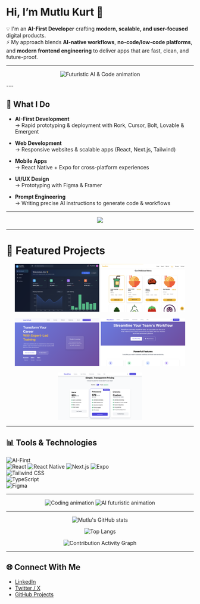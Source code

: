 # Hi, I’m Mutlu Kurt 👋  

💡 I'm an **AI-First Developer** crafting **modern, scalable, and user-focused** digital products.  
⚡ My approach blends **AI-native workflows**, **no-code/low-code platforms**, and **modern frontend engineering** to deliver apps that are fast, clean, and future-proof.  

---

<!-- GÖRSEL: Modern AI + Code Animation -->
<p align="center">
  <img src="https://i.imgur.com/your_image.gif" width="400" alt="Futuristic AI & Code animation" />
</p>
---

## 🚀 What I Do  

- **AI-First Development**  
  → Rapid prototyping & deployment with Rork, Cursor, Bolt, Lovable & Emergent  

- **Web Development**  
  → Responsive websites & scalable apps (React, Next.js, Tailwind)  

- **Mobile Apps**  
  → React Native + Expo for cross-platform experiences  

- **UI/UX Design**  
  → Prototyping with Figma & Framer  

- **Prompt Engineering**  
  → Writing precise AI instructions to generate code & workflows  

---

<!-- TEKNOLOJİ GÖRSELİ -->
<p align="center">
  <img src="https://skillicons.dev/icons?i=html,css,js,react,tailwind,typescript,figma,github,git,notion" />
</p>

---

# 🌟 Featured Projects  

<p align="center">
  <img src="./docs/dashpro.png" width="45%" />
  <img src="./docs/foodfun.png" width="45%" />
</p>

<p align="center">
  <img src="./docs/learnhub.png?v=2" width="45%" />
  <img src="./docs/nexaflow.png" width="45%" />
</p>

<p align="center">
  <img src="./docs/nexaflow2.png" width="45%" />
</p>

---

## 📊 Tools & Technologies  

![AI-First](https://img.shields.io/badge/AI--First-4B0082?style=for-the-badge&logo=claude&logoColor=white)  
![React](https://img.shields.io/badge/React-20232A?style=for-the-badge&logo=react&logoColor=61DAFB)
![React Native](https://img.shields.io/badge/React%20Native-20232A?style=for-the-badge&logo=react&logoColor=61DAFB)
![Next.js](https://img.shields.io/badge/Next.js-000000?style=for-the-badge&logo=next.js&logoColor=white)
![Expo](https://img.shields.io/badge/Expo-000020?style=for-the-badge&logo=expo&logoColor=white)  
![Tailwind CSS](https://img.shields.io/badge/Tailwind-06B6D4?style=for-the-badge&logo=tailwind-css&logoColor=white)  
![TypeScript](https://img.shields.io/badge/TypeScript-007ACC?style=for-the-badge&logo=typescript&logoColor=white)  
![Figma](https://img.shields.io/badge/Figma-0ACF83?style=for-the-badge&logo=figma&logoColor=white)  

---

<!-- DİNAMİK GÖRSELLER -->
<p align="center">
  <img src="https://raw.githubusercontent.com/abhisheknaiidu/abhisheknaiidu/master/code.gif" width="350" alt="Coding animation" />
  <img src="https://i.pinimg.com/originals/06/64/2f/06642f5b2a3adf1db8d14fb0bb1a2f3c.gif" width="350" alt="AI futuristic animation" />
</p>

---

<!-- GITHUB İSTATİSTİKLERİ -->
<p align="center">
  <img src="https://github-readme-stats.vercel.app/api?username=mutlukurt&show_icons=true&theme=radical" alt="Mutlu's GitHub stats" />
</p>

<!-- TOP LANGUAGES -->
<p align="center">
  <img src="https://github-readme-stats.vercel.app/api/top-langs/?username=mutlukurt&layout=compact&theme=radical&langs_count=8" alt="Top Langs" />
</p>

<!-- ACTIVITY GRAPH -->
<p align="center">
  <img src="https://github-readme-activity-graph.vercel.app/graph?username=mutlukurt&theme=react-dark&hide_border=true&v=1" alt="Contribution Activity Graph" />
</p>

---

## 🌐 Connect With Me  

- [LinkedIn](https://www.linkedin.com/in/mutlukurt)  
- [Twitter / X](https://twitter.com/mutlukurtio)  
- [GitHub Projects](https://github.com/mutlukurt)  

